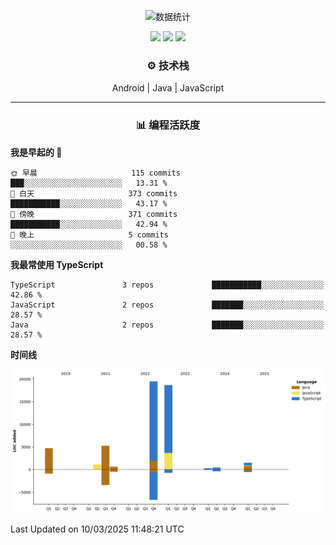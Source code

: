 <div align="center">
 
<!--<img src="longmao.gif" width=200 style="border-radius:10px;margin-right:30px"> -->
![数据统计](https://github-readme-stats-sigma-five.vercel.app/api?username=ispace-top&show_icons=true&theme=transparent&count_private=true)

[![](https://komarev.com/ghpvc/?username=ispace-top&color=brightgreen&label=%20%20%20👁%20%E6%B5%8F%E8%A7%88%20%20%20%20)](https://github.com/isace-top) 
[![](https://img.shields.io/badge/🌐_博客-www.ispace.top-brightgreen)](https://www.isapce.top) 
[![](https://img.shields.io/badge/_wapedkj@sina.com-blue?logo=gmail)](mailto:wapedkj@sina.com)

### ⚙️  技术栈   

Android  |  Java  |  JavaScript


---
### 📊  编程活跃度  

<div align="left" width="85%">
<!--START_SECTION:waka-->
  
**我是早起的 🐤** 

```text
🌞 早晨                     115 commits         ███░░░░░░░░░░░░░░░░░░░░░░   13.31 % 
🌆 白天                     373 commits         ███████████░░░░░░░░░░░░░░   43.17 % 
🌃 傍晚                     371 commits         ███████████░░░░░░░░░░░░░░   42.94 % 
🌙 晚上                     5 commits           ░░░░░░░░░░░░░░░░░░░░░░░░░   00.58 % 
```


**我最常使用 TypeScript** 

```text
TypeScript               3 repos             ███████████░░░░░░░░░░░░░░   42.86 % 
JavaScript               2 repos             ███████░░░░░░░░░░░░░░░░░░   28.57 % 
Java                     2 repos             ███████░░░░░░░░░░░░░░░░░░   28.57 % 
```



**时间线**

![Lines of Code chart](https://raw.githubusercontent.com/ispace-top/ispace-top/main/assets/bar_graph.png)


 Last Updated on 10/03/2025 11:48:21 UTC
<!--END_SECTION:waka-->

</div>
</div> 
